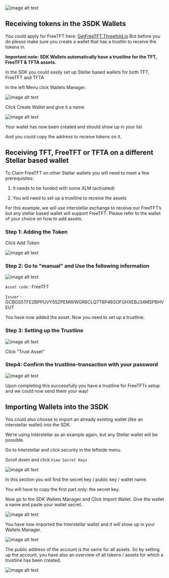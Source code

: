 ![image alt text](img/logo.png)

## Receiving tokens in the 3SDK Wallets

You could apply for FreeTFT here: [GetFreeTFT.Threefold.io](https://www.getfreetft.Threefold.io)
But before you do please make sure you create a wallet that has a trustlin to receive the tokens in.

**Important note: SDK Wallets automatically have a trustline for the TFT, FreeTFT & TFTA assets.**

In the SDK you could easily set up Stellar based wallets for both TFT, FreeTFT and TFTA

In the left Menu click Wallets Manager.

![image alt text](img/wallets_manager.jpg)

Click Create Wallet and give it a name

![image alt text](img/create_wallet.jpg)

Your wallet has now been created and should show up in your list

And you could copy the address to receive tokens on it.

## Receiving TFT, FreeTFT or TFTA on a different Stellar based wallet

To Claim FreeTFT on other Stellar wallets you will need to meet a few prerequisites:

1. It needs to be funded with some XLM (activated)

2. You will need to set up a trustline to receive the assets

For this example, we will use interstellar.exchange to receive our FreeTFT’s but any stellar based wallet will support FreeTFT. Please refer to the wallet of your choice on how to add assets.

### Step 1: Adding the Token

Click Add Token

![image alt text](img/selectasset.png)

### Step 2: Go to "manual" and Use the following information

![image alt text](img/manual.png)

`Asset code` : FreeTFT

`Issuer` : GCBGS5TFE2BPPUVY55ZPEMWWGR6CLQ7T6P46SOFGHXEBJ34MSP6HVEUT

You have now added the asset. Now you need to set up a trustline.

### Step 3: Setting up the Trustline

![image alt text](img/trustasset_1.png)

Click "Trust Asset"

### Step4: Confirm the trustline-transaction with your password

![image alt text](img/trustasset_2.png)

Upon completing this successfully you have a trustline for FreeTFTs setup and we could now send them your way!

## Importing Wallets into the 3SDK

You could also choose to import an already existing wallet (like an interstellar wallet) into the SDK.

We’re using Interstellar as an example again, but any Stellar wallet will be possible.

Go to Interstellar and click security in the leftside menu.

Scroll down and click `View Secret Keys`

![image alt text](img/interstellar_secret.png)

In this section you will find the secret key / public key / wallet name. 

You will have to copy the first part only: the secret key.

Now go to the SDK Wallets Manager and Click Import Wallet.
Give the wallet a name and paste your wallet secret.

![image alt text](img/3sdk_import_1.jpg)

You have now imported the Interstellar wallet and it will show up in your Wallets Manager.

![image alt text](img/3sdk_import_2.jpg)

The public address of the account is the same for all assets. So by setting up the account, you have also an overview of all tokens / assets for which a trustline has been created. 

![image alt text](img/3sdk_import_3.jpg)
